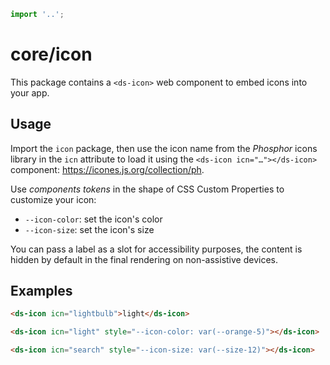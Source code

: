 ```js script
import '..';
```

# core/icon

This package contains a `<ds-icon>` web component to embed icons into your app.

## Usage

Import the `icon` package, then use the icon name from the _Phosphor_ icons library
in the `icn` attribute to load it using the `<ds-icon icn="…"></ds-icon>` component:
https://icones.js.org/collection/ph.

Use _components tokens_ in the shape of CSS Custom Properties to customize your icon:

- `--icon-color`: set the icon's color
- `--icon-size`: set the icon's size

You can pass a label as a slot for accessibility purposes, the content is hidden by
default in the final rendering on non-assistive devices.

## Examples

```html preview-story
<ds-icon icn="lightbulb">light</ds-icon>
```

```html preview-story
<ds-icon icn="light" style="--icon-color: var(--orange-5)"></ds-icon>
```

```html preview-story
<ds-icon icn="search" style="--icon-size: var(--size-12)"></ds-icon>
```
